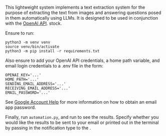 This lightweight system implements a text extraction system for the purpose of extracting the text from images and answering questions posed in them automatically using LLMs. It is designed to be used in conjunction with the [OpenAI API](https://openai.com/).
stock. 

Ensure to run:
```
python3 -m venv venv
source venv/bin/activate
python3 -m pip install -r requirements.txt
```

Also ensure to add your OpenAI API credentials, a home path variable, and email login credentials to a .env file in the form:
```
OPENAI_KEY='...'
HOME_PATH='...'
SENDING_EMAIL_ADDRESS='...'
RECEIVING_EMAIL_ADDRESS='...'
EMAIL_PASSWORD='...'
```
See [Google Account Help](https://support.google.com/accounts/answer/185833?visit_id=638115306131809626-4056881382&p=InvalidSecondFactor&rd=1) for more information on how to obtain an email app password.

Finally, run `automation.py`, and run to see the results. Specify whether you would like the results to be sent to your email or printed out in the terminal by passing in the notification type to the .
